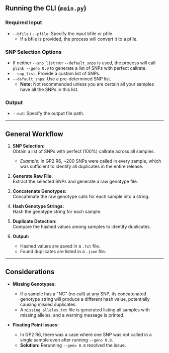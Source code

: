 ## Running the CLI (`main.py`)

### Required Input
- `--bfile` / `--pfile`: Specify the input bfile or pfile.
  - If a bfile is provided, the process will convert it to a pfile.

### SNP Selection Options
- If neither `--snp_list` nor `--default_snps` is used, the process will call `plink --geno 0.0` to generate a list of SNPs with perfect callrate.
- `--snp_list`: Provide a custom list of SNPs.
- `--default_snps`: Use a pre-determined SNP list.
  - **Note:** Not recommended unless you are certain all your samples have all the SNPs in this list.

### Output
- `--out`: Specify the output file path.

---

## General Workflow

1. **SNP Selection:**  
   Obtain a list of SNPs with perfect (100%) callrate across all samples.
   - *Example:* In GP2 R6, ~200 SNPs were called in every sample, which was sufficient to identify all duplicates in the entire release.

2. **Generate Raw File:**  
   Extract the selected SNPs and generate a raw genotype file.

3. **Concatenate Genotypes:**  
   Concatenate the raw genotype calls for each sample into a string.

4. **Hash Genotype Strings:**  
   Hash the genotype string for each sample.

5. **Duplicate Detection:**  
   Compare the hashed values among samples to identify duplicates.

6. **Output:**  
   - Hashed values are saved in a `.txt` file.
   - Found duplicates are listed in a `.json` file.

---

## Considerations

- **Missing Genotypes:**  
  - If a sample has a "NC" (no call) at any SNP, its concatenated genotype string will produce a different hash value, potentially causing missed duplicates.
  - A `missing_alleles.txt` file is generated listing all samples with missing alleles, and a warning message is printed.

- **Floating Point Issues:**  
  - In GP2 R6, there was a case where one SNP was not called in a single sample even after running `--geno 0.0`.
  - **Solution:** Rerunning `--geno 0.0` resolved the issue.

